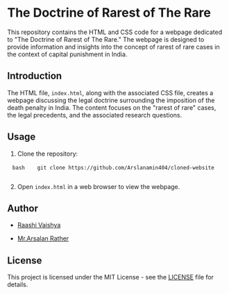 # The Doctrine of Rarest of The Rare

This repository contains the HTML and CSS code for a webpage dedicated to "The Doctrine of Rarest of The Rare." 
The webpage is designed to provide information and insights into the concept of rarest of rare cases in the context of capital punishment in India.


## Introduction

The HTML file, `index.html`, along with the associated CSS file, creates a webpage discussing the legal doctrine surrounding the imposition of the death penalty in India. 
The content focuses on the "rarest of rare" cases, the legal precedents, and the associated research questions.


## Usage

1. Clone the repository:

   ```bash
   git clone https://github.com/Arslanamin404/cloned-website
   ```

2. Open `index.html` in a web browser to view the webpage.

## Author

- [Raashi Vaishya](https://github.com/Arslanamin404)

- [Mr.Arsalan Rather](https://instagram.com/_.arsl_an)

## License

This project is licensed under the MIT License - see the [LICENSE](LICENSE) file for details.
